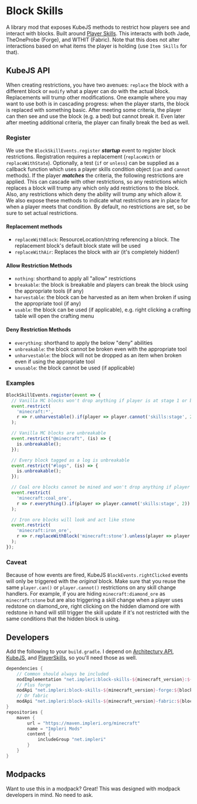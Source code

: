 # Block Skills

A library mod that exposes KubeJS methods to restrict how players see and interact with blocks. Built around
[Player Skills](https://github.com/impleri/player-skills). This interacts with both Jade, TheOneProbe (Forge), and WTHIT
(Fabric). Note that this does not alter interactions based on what items the player is holding (use `Item Skills` for
that).

## KubeJS API

When creating restrictions, you have two avenues: `replace` the block with a different block or `modify` what a player
can do with the actual block. Replacements will trump other modifications. One example where you may want to use both is
in cascading progress: when the player starts, the block is replaced with something basic. After meeting some criteria,
the player can then see and use the block (e.g. a bed) but cannot break it. Even later after meeting additional
criteria, the player can finally break the bed as well.

### Register

We use the `BlockSkillEvents.register` ***startup*** event to register block restrictions. Registration requires a
replacement (`replaceWith` or `replaceWithState`). Optionally, a test (`if` or `unless`) can be supplied as a callback
function which uses a player skills condition object (`can` and `cannot` methods). If the player ***matches*** the
criteria, the following restrictions are applied. This can cascade with other restrictions, so any restrictions which
replaces a block will trump any which only add restrictions to the block. Also, any restrictions which deny the ability
will trump any which allow it. We also expose these methods to indicate what restrictions are in place for when a player
meets that condition. By default, no restrictions are set, so be sure to set actual restrictions.

#### Replacement methods

- `replaceWithBlock`: ResourceLocation/string referencing a block. The replacement block's default block state will be
  used
- `replaceWithAir`: Replaces the block with air (it's completely hidden!)

#### Allow Restriction Methods

- `nothing`: shorthand to apply all "allow" restrictions
- `breakable`: the block is breakable and players can break the block using the appropriate tools (if any)
- `harvestable`: the block can be harvested as an item when broken if using the appropriate tool (if any)
- `usable`: the block can be used (if applicable), e.g. right clicking a crafting table will open the crafting menu

#### Deny Restriction Methods

- `everything`: shorthand to apply the below "deny" abilities
- `unbreakable`: the block cannot be broken even with the appropriate tool
- `unharvestable`: the block will not be dropped as an item when broken even if using the appropriate tool
- `unusable`: the block cannot be used (if applicable)

### Examples

```js
BlockSkillEvents.register(event => {
  // Vanilla MC blocks won't drop anything if player is at stage 1 or below
  event.restrict(
    'minecraft:*',
    r => r.unharvestable().if(player => player.cannot('skills:stage', 2))
  );

  // Vanilla MC blocks are unbreakable
  event.restrict("@minecraft", (is) => {
    is.unbreakable();
  });

  // Every block tagged as a log is unbreakable
  event.restrict("#logs", (is) => {
    is.unbreakable();
  });

  // Coal ore blocks cannot be mined and won't drop anything if player is at stage 1 or below
  event.restrict(
    'minecraft:coal_ore',
    r => r.everything().if(player => player.cannot('skills:stage', 2))
  );

  // Iron ore blocks will look and act like stone
  event.restrict(
    'minecraft:iron_ore',
    r => r.replaceWithBlock('minecraft:stone').unless(player => player.can('skills:stage', 2))
  );
});
```

### Caveat

Because of how events are fired, KubeJS `BlockEvents.rightClicked` events will only be triggered with the _original_
block. Make sure that you reuse the same `player.can()` or `player.cannot()` restrictions on any skill change handlers.
For example, if you are hiding `minecraft:diamond_ore` as `minecraft:stone` but are also triggering a skill change when
a player uses redstone on diamond_ore, right clicking on the hidden diamond ore with redstone in hand will still trigger
the skill update if it's not restricted with the same conditions that the hidden block is using.

## Developers

Add the following to your `build.gradle`. I depend
on [Architectury API](https://github.com/architectury/architectury-api), [KubeJS](https://github.com/KubeJS-Mods/KubeJS),
and [PlayerSkills](https://github.com/impleri/player-skills), so you'll need those as well.

```groovy
dependencies {
    // Common should always be included 
    modImplementation "net.impleri:block-skills-${minecraft_version}:${blockskills_version}"
    // Plus forge
    modApi "net.impleri:block-skills-${minecraft_version}-forge:${blockskills_version}"
    // Or fabric
    modApi "net.impleri:block-skills-${minecraft_version}-fabric:${blockskills_version}"
}
repositories {
    maven {
        url = "https://maven.impleri.org/minecraft"
        name = "Impleri Mods"
        content {
            includeGroup "net.impleri"
        }
    }
}
```

## Modpacks

Want to use this in a modpack? Great! This was designed with modpack developers in mind. No need to ask.
